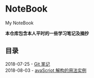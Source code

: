 # NoteBook
My NoteBook

**本仓库包含本人平时的一些学习笔记及摘抄**

## 目录

2018-07-25 - [Git 笔记](https://github.com/ChanMenglin/NoteBook/blob/master/2018-07-25%20Git/Git%20笔记.md)  
2018-08-03 - [avaScriot 解构的用法实例](https://github.com/ChanMenglin/NoteBook/blob/master/JavaScript/JavaScript_%20Destructuring.js)
